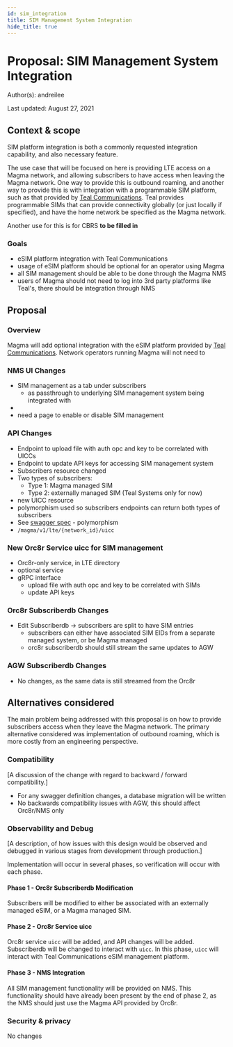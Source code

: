 ```yaml
---
id: sim_integration
title: SIM Management System Integration
hide_title: true
---
```


# Proposal: SIM Management System Integration

Author(s): andreilee

Last updated: August 27, 2021

## Context & scope

SIM platform integration is both a commonly requested integration capability, and also necessary feature.

The use case that will be focused on here is providing LTE access on a Magma network,
and allowing subscribers to have access when leaving the Magma network.
One way to provide this is outbound roaming,
and another way to provide this is with integration with a programmable SIM platform,
such as that provided by [Teal Communications](https://www.tealcom.io/).
Teal provides programmable SIMs that can provide connectivity globally
(or just locally if specified),
and have the home network be specified as the Magma network.

Another use for this is for CBRS **to be filled in**

### Goals

- eSIM platform integration with Teal Communications
- usage of eSIM platform should be optional for an operator using Magma
- all SIM management should be able to be done through the Magma NMS
- users of Magma should not need to log into 3rd party platforms like Teal's, there should be integration through NMS

## Proposal

### Overview

Magma will add optional integration with the eSIM platform provided by [Teal Communications](https://www.tealcom.io/).
Network operators running Magma will not need to

### NMS UI Changes

- SIM management as a tab under subscribers
    - as passthrough to underlying SIM management system being integrated with
-
- need a page to enable or disable SIM management

### API Changes

- Endpoint to upload file with auth opc and key to be correlated with UICCs
- Endpoint to update API keys for accessing SIM management system
- Subscribers resource changed
- Two types of subscribers:
    - Type 1: Magma managed SIM
    - Type 2: externally managed SIM (Teal Systems only for now)
- new UICC resource
- polymorphism used so subscribers endpoints can return both types of subscribers
- See [swagger spec](https://swagger.io/specification/v2/#schemaObject) - polymorphism
- `/magma/v1/lte/{network_id}/uicc`

### New Orc8r Service uicc for SIM management

- Orc8r-only service, in LTE directory
- optional service
- gRPC interface
    - upload file with auth opc and key to be correlated with SIMs
    - update API keys

### Orc8r Subscriberdb Changes

- Edit Subscriberdb -> subscribers are split to have SIM entries
    - subscribers can either have associated SIM EIDs from a separate managed system, or be Magma managed
    - orc8r subscriberdb should still stream the same updates to AGW

### AGW Subscriberdb Changes

- No changes, as the same data is still streamed from the Orc8r

## Alternatives considered

The main problem being addressed with this proposal is on how to provide
subscribers access when they leave the Magma network.
The primary alternative considered was implementation of outbound roaming,
which is more costly from an engineering perspective.

### Compatibility

[A discussion of the change with regard to backward / forward compatibility.]

- For any swagger definition changes, a database migration will be written
- No backwards compatibility issues with AGW, this should affect Orc8r/NMS only

### Observability and Debug

[A description, of how issues with this design would be observed and debugged
in various stages from development through production.]

Implementation will occur in several phases, so verification will occur with
each phase.

#### Phase 1 - Orc8r Subscriberdb Modification

Subscribers will be modified to either be associated with an externally managed
eSIM, or a Magma managed SIM.

#### Phase 2 - Orc8r Service uicc

Orc8r service `uicc` will be added, and API changes will be added.
Subscriberdb will be changed to interact with `uicc`.
In this phase, `uicc` will interact with Teal Communications eSIM management
platform.

#### Phase 3 - NMS Integration

All SIM management functionality will be provided on NMS.
This functionality should have already been present by the end of phase 2,
as the NMS should just use the Magma API provided by Orc8r.

### Security & privacy

No changes
